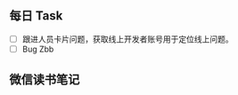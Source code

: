 ## 每日 Task
- [ ] 跟进人员卡片问题，获取线上开发者账号用于定位线上问题。
- [ ] Bug Zbb

## 微信读书笔记
<!-- start of weread -->
<!-- end of weread -->